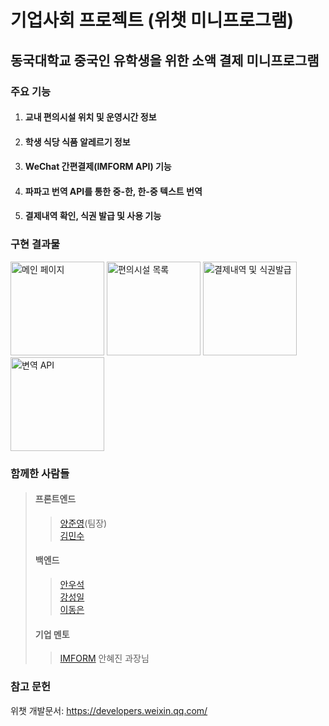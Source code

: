 # 기업사회 프로젝트 (위챗 미니프로그램)
## 동국대학교 중국인 유학생을 위한 소액 결제 미니프로그램
### 주요 기능
1. #### 교내 편의시설 위치 및 운영시간 정보
2. #### 학생 식당 식품 알레르기 정보
3. #### WeChat 간편결제(IMFORM API) 기능
4. #### 파파고 번역 API를 통한 중-한, 한-중 텍스트 번역
5. #### 결제내역 확인, 식권 발급 및 사용 기능


### 구현 결과물
<img width="150" src="../master/results/MainPage.jpg" alt="메인 페이지" title="메인 페이지">
<img width="150" src="../master/results/Places.jpg" alt="편의시설 목록" title="편의시설 목록">
<img width="150" src="../master/results/PurchaseHistory.jpg" alt="결제내역 및 식권발급" title="결제내역 및 식권발급">
<img width="150" src="../master/results/Translation.jpg" alt="변역 API" title="변역 API">


### 함께한 사람들
> #### 프론트엔드  
>> [양준영](https://github.com/tom9744)(팀장)  
>> [김민수](https://github.com/Rush-K)  
> #### 백엔드  
>> [안우석](https://github.com/wooseokAnDgu)  
>> [강성일](https://github.com/ksi0678)  
>> [이동은](https://github.com/albtraum)  
> #### 기업 멘토
>> [IMFORM](https://imform.co.kr/) 안혜진 과장님


### 참고 문헌
위챗 개발문서: <https://developers.weixin.qq.com/>